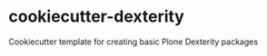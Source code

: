 cookiecutter-dexterity
======================

Cookiecutter template for creating basic Plone Dexterity packages
